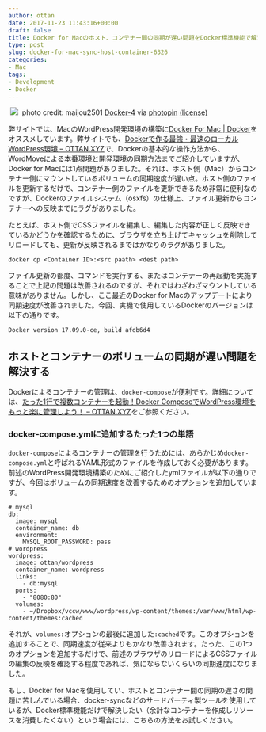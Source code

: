 ```yaml
---
author: ottan
date: 2017-11-23 11:43:16+00:00
draft: false
title: Docker for Macのホスト、コンテナー間の同期が遅い問題をDocker標準機能で解決する
type: post
slug: docker-for-mac-sync-host-container-6326
categories:
- Mac
tags:
- Development
- Docker
---
```


 ![](/uploads/2017/11/171123-5a16b059c8a78.jpg)
 photo credit: maijou2501 [Docker-4](http://www.flickr.com/photos/134416355@N07/31518969030) via [photopin](http://photopin.com) [(license)](https://creativecommons.org/licenses/by-sa/2.0/) 



弊サイトでは、MacのWordPress開発環境の構築に[Docker For Mac | Docker](https://www.docker.com/docker-mac)をオススメしています。弊サイトでも、[Dockerで作る最強・最速のローカルWordPress環境 – OTTAN.XYZ](/docker-wordpress-best-practice-5164/)で、Dockerの基本的な操作方法から、WordMoveによる本番環境と開発環境の同期方法までご紹介していますが、Docker for Macには1点問題がありました。それは、ホスト側（Mac）からコンテナー側にマウントしているボリュームの同期速度が遅い点。ホスト側のファイルを更新するだけで、コンテナー側のファイルを更新できるため非常に便利なのですが、Dockerのファイルシステム（osxfs）の仕様上、ファイル更新からコンテナーへの反映までにラグがありました。





たとえば、ホスト側でCSSファイルを編集し、編集した内容が正しく反映できているかどうかを確認するために、ブラウザを立ち上げてキャッシュを削除してリロードしても、更新が反映されるまではかなりのラグがありました。




    
    docker cp <Container ID>:<src paath> <dest path>





ファイル更新の都度、コマンドを実行する、またはコンテナーの再起動を実施することで上記の問題は改善されるのですが、それではわざわざマウントしている意味がありません。しかし、ここ最近のDocker for Macのアップデートにより同期速度が改善されました。今回、実機で使用しているDockerのバージョンは以下の通りです。




    
    Docker version 17.09.0-ce, build afdb6d4





## ホストとコンテナーのボリュームの同期が遅い問題を解決する





Dockerによるコンテナーの管理は、`docker-compose`が便利です。詳細については、[たった1行で複数コンテナーを起動！Docker ComposeでWordPress環境をもっと楽に管理しよう！ – OTTAN.XYZ](/docker-compose-wordpress-5694/)をご参照ください。





### docker-compose.ymlに追加するたった1つの単語





`docker-compose`によるコンテナーの管理を行うためには、あらかじめ`docker-compose.yml`と呼ばれるYAML形式のファイルを作成しておく必要があります。前述のWordPress開発環境構築のためにご紹介したymlファイルが以下の通りですが、今回はボリュームの同期速度を改善するためのオプションを追加しています。




    
    # mysql
    db:
      image: mysql
      container_name: db
      environment:
        MYSQL_ROOT_PASSWORD: pass
    # wordpress
    wordpress:
      image: ottan/wordpress
      container_name: wordpress
      links:
        - db:mysql
      ports:
        - "8080:80"
      volumes:
        - ~/Dropbox/vccw/www/wordpress/wp-content/themes:/var/www/html/wp-content/themes:cached





それが、`volumes:`オプションの最後に追加した`:cached`です。このオプションを追加することで、同期速度が従来よりもかなり改善されます。たった、この1つのオプションを追加するだけで、前述のブラウザのリロードによるCSSファイルの編集の反映を確認する程度であれば、気にならないくらいの同期速度になりました。





もし、Docker for Macを使用してい、ホストとコンテナー間の同期の遅さの問題に苦しんでいる場合、docker-syncなどのサードパーティ製ツールを使用しているが、Docker標準機能だけで解決したい（余計なコンテナーを作成しリソースを消費したくない）という場合には、こちらの方法をお試しください。
